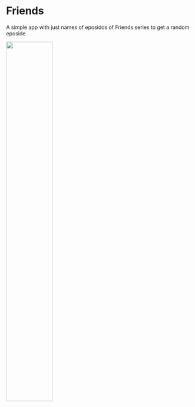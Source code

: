 # Friends

A simple app with just names of eposidos of Friends series to get a random eposide

<img src="https://user-images.githubusercontent.com/13966657/133866237-5bfe634b-eebb-4e15-ac53-4b96d71115f0.png" width=50% height=50% >
